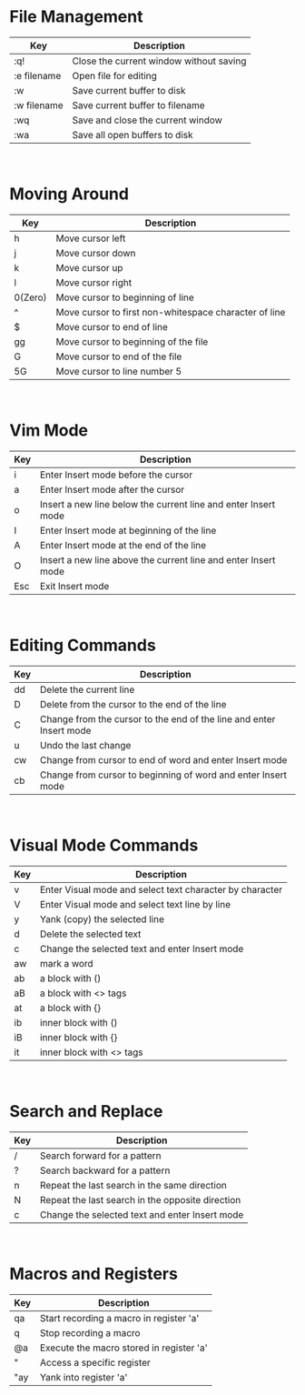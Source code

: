 # File Management
| Key | Description |
| ------ | ------ |
| :q! | Close the current window without saving |
| :e filename | Open file for editing |
| :w | Save current buffer to disk |
| :w filename | Save current buffer to filename |
| :wq | Save and close the current window |
| :wa | Save all open buffers to disk |
<br>

# Moving Around
| Key | Description |
| ------ | ------ |
| h | Move cursor left |
| j | Move cursor down |
| k | Move cursor up |
| l | Move cursor right |
| 0(Zero) | Move cursor to beginning of line |
| ^ | Move cursor to first non-whitespace character of line |
| $ | Move cursor to end of line |
| gg | Move cursor to beginning of the file |
| G | Move cursor to end of the file |
| 5G | Move cursor to line number 5 |
<br>

# Vim Mode
| Key | Description |
| ------ | ------ |
| i | Enter Insert mode before the cursor |
| a | Enter Insert mode after the cursor |
| o | Insert a new line below the current line and enter Insert mode |
| I | Enter Insert mode at beginning of the line |
| A | Enter Insert mode at the end of the line |
| O | Insert a new line above the current line and enter Insert mode |
| Esc | Exit Insert mode |
<br>

# Editing Commands
| Key | Description |
| ------ | ------ |
| dd | Delete the current line |
| D | Delete from the cursor to the end of the line |
| C | Change from the cursor to the end of the line and enter Insert mode |
| u | Undo the last change |
| cw | Change from cursor to end of word and enter Insert mode |
| cb | Change from cursor to beginning of word and enter Insert mode |
<br>

# Visual Mode Commands
| Key | Description |
| ------ | ------ |
| v | Enter Visual mode and select text character by character |
| V | Enter Visual mode and select text line by line |
| y | Yank (copy) the selected line |
| d | Delete the selected text |
| c | Change the selected text and enter Insert mode |
| aw | mark a word |
| ab | a block with ()  |
| aB | a block with <> tags |
| at | a block with {} |
| ib | inner block with () |
| iB | inner block with {} |
| it | inner block with <> tags |
<br>

# Search and Replace
| Key | Description |
| ------ | ------ |
| / | Search forward for a pattern |
| ? | Search backward for a pattern |
| n | Repeat the last search in the same direction |
| N | Repeat the last search in the opposite direction |
| c | Change the selected text and enter Insert mode |
<br>

# Macros and Registers
| Key | Description |
| ------ | ------ |
| qa | Start recording a macro in register 'a' |
| q | Stop recording a macro |
| @a | Execute the macro stored in register 'a' |
| " | Access a specific register |
| "ay | Yank into register 'a' |
<br>


